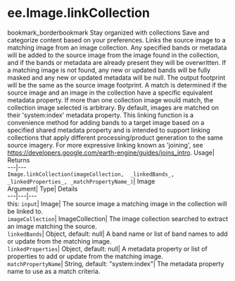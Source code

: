 
#  ee.Image.linkCollection 
bookmark_borderbookmark Stay organized with collections  Save and categorize content based on your preferences. 
Links the source image to a matching image from an image collection. 
Any specified bands or metadata will be added to the source image from the image found in the collection, and if the bands or metadata are already present they will be overwritten. If a matching image is not found, any new or updated bands will be fully masked and any new or updated metadata will be null. The output footprint will be the same as the source image footprint.
A match is determined if the source image and an image in the collection have a specific equivalent metadata property. If more than one collection image would match, the collection image selected is arbitrary. By default, images are matched on their 'system:index' metadata property.
This linking function is a convenience method for adding bands to a target image based on a specified shared metadata property and is intended to support linking collections that apply different processing/product generation to the same source imagery. For more expressive linking known as 'joining', see https://developers.google.com/earth-engine/guides/joins_intro.
Usage| Returns  
---|---  
`Image.linkCollection(imageCollection,  _linkedBands_, _linkedProperties_, _matchPropertyName_)`| Image  
Argument| Type| Details  
---|---|---  
this: `input`| Image| The source image a matching image in the collection will be linked to.  
`imageCollection`| ImageCollection| The image collection searched to extract an image matching the source.  
`linkedBands`| Object, default: null| A band name or list of band names to add or update from the matching image.  
`linkedProperties`| Object, default: null| A metadata property or list of properties to add or update from the matching image.  
`matchPropertyName`| String, default: "system:index"| The metadata property name to use as a match criteria.  
